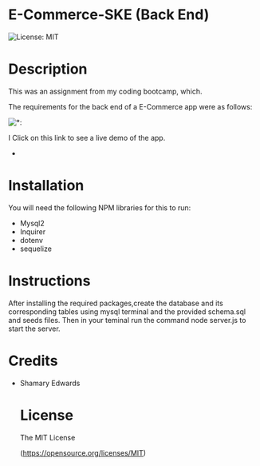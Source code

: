 # E-Commerce-SKE (Back End)


 ![License: MIT](https://img.shields.io/badge/License-MIT-yellow.svg)



# Description

This was an assignment from my coding bootcamp, which.

The requirements for the back end of a E-Commerce app were as follows:

![*:]()

I
Click on this link to see a live demo of the app.

* <link>

# Installation
You will need the following NPM libraries for this to run:


* Mysql2
* Inquirer
* dotenv
* sequelize


# Instructions

After installing the required packages,create the database and its corresponding tables using mysql terminal and the provided schema.sql and seeds files. Then in your teminal run the command node server.js to start the server.


  # Credits
  
* Shamary Edwards



   # License 
  The MIT License
   
  (https://opensource.org/licenses/MIT)
  
